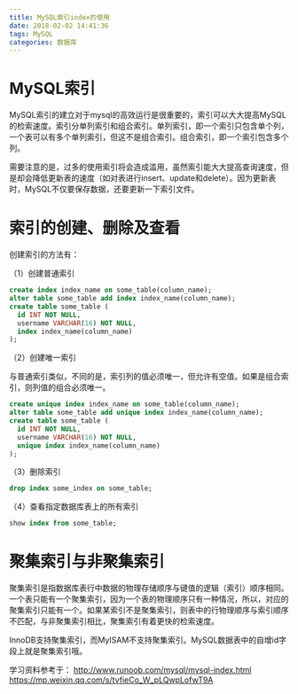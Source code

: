 ```yaml
---
title: MySQL索引index的使用
date: 2018-02-02 14:41:36
tags: MySQL
categories: 数据库
---
```


# MySQL索引

MySQL索引的建立对于mysql的高效运行是很重要的，索引可以大大提高MySQL的检索速度。索引分单列索引和组合索引。单列索引，即一个索引只包含单个列，一个表可以有多个单列索引，但这不是组合索引。组合索引，即一个索引包含多个列。

需要注意的是，过多的使用索引将会造成滥用，虽然索引能大大提高查询速度，但是却会降低更新表的速度（如对表进行insert、update和delete）。因为更新表时，MySQL不仅要保存数据，还要更新一下索引文件。

# 索引的创建、删除及查看

创建索引的方法有：

（1）创建普通索引

```sql
create index index_name on some_table(column_name);
alter table some_table add index index_name(column_name);
create table some_table (
  id INT NOT NULL,   
  username VARCHAR(16) NOT NULL, 
  index index_name(column_name) 
);
```

（2）创建唯一索引

与普通索引类似，不同的是，索引列的值必须唯一，但允许有空值。如果是组合索引，则列值的组合必须唯一。

```sql
create unique index index_name on some_table(column_name);
alter table some_table add unique index index_name(column_name);
create table some_table (
  id INT NOT NULL,   
  username VARCHAR(16) NOT NULL, 
  unique index index_name(column_name) 
);
```

（3）删除索引

```sql
drop index some_index on some_table;
```

（4）查看指定数据库表上的所有索引

```sql
show index from some_table;
```

# 聚集索引与非聚集索引

聚集索引是指数据库表行中数据的物理存储顺序与键值的逻辑（索引）顺序相同。一个表只能有一个聚集索引，因为一个表的物理顺序只有一种情况，所以，对应的聚集索引只能有一个。如果某索引不是聚集索引，则表中的行物理顺序与索引顺序不匹配，与非聚集索引相比，聚集索引有着更快的检索速度。

InnoDB支持聚集索引，而MyISAM不支持聚集索引。MySQL数据表中的自增id字段上就是聚集索引哦。

学习资料参考于：
http://www.runoob.com/mysql/mysql-index.html
https://mp.weixin.qq.com/s/tvfieCo_W_pLQwpLofwT9A
